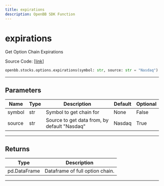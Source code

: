 ```yaml
---
title: expirations
description: OpenBB SDK Function
---
```


# expirations

Get Option Chain Expirations

Source Code: [[link](https://github.com/OpenBB-finance/OpenBBTerminal/tree/main/openbb_terminal/stocks/options/options_sdk_helper.py#L69)]

```python
openbb.stocks.options.expirations(symbol: str, source: str = "Nasdaq")
```

---

## Parameters

| Name | Type | Description | Default | Optional |
| ---- | ---- | ----------- | ------- | -------- |
| symbol | str | Symbol to get chain for | None | False |
| source | str | Source to get data from, by default "Nasdaq" | Nasdaq | True |


---

## Returns

| Type | Description |
| ---- | ----------- |
| pd.DataFrame | Dataframe of full option chain. |
---

